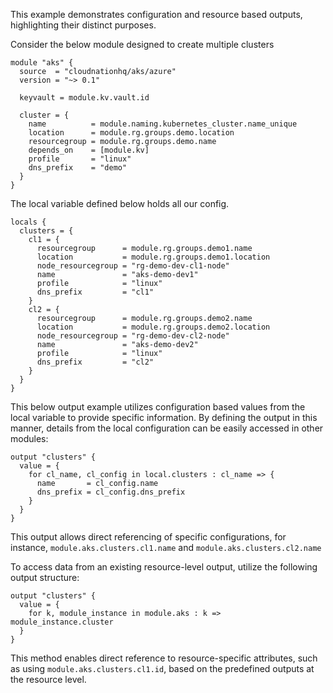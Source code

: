 This example demonstrates configuration and resource based outputs, highlighting their distinct purposes.

Consider the below module designed to create multiple clusters

```hcl
module "aks" {
  source  = "cloudnationhq/aks/azure"
  version = "~> 0.1"

  keyvault = module.kv.vault.id

  cluster = {
    name          = module.naming.kubernetes_cluster.name_unique
    location      = module.rg.groups.demo.location
    resourcegroup = module.rg.groups.demo.name
    depends_on    = [module.kv]
    profile       = "linux"
    dns_prefix    = "demo"
  }
}
```

The local variable defined below holds all our config.

```hcl
locals {
  clusters = {
    cl1 = {
      resourcegroup      = module.rg.groups.demo1.name
      location           = module.rg.groups.demo1.location
      node_resourcegroup = "rg-demo-dev-cl1-node"
      name               = "aks-demo-dev1"
      profile            = "linux"
      dns_prefix         = "cl1"
    }
    cl2 = {
      resourcegroup      = module.rg.groups.demo2.name
      location           = module.rg.groups.demo2.location
      node_resourcegroup = "rg-demo-dev-cl2-node"
      name               = "aks-demo-dev2"
      profile            = "linux"
      dns_prefix         = "cl2"
    }
  }
}
```

This below output example utilizes configuration based values from the local variable to provide specific information. By defining the output in this manner, details from the local configuration can be easily accessed in other modules:

```hcl
output "clusters" {
  value = {
    for cl_name, cl_config in local.clusters : cl_name => {
      name       = cl_config.name
      dns_prefix = cl_config.dns_prefix
    }
  }
}
```

This output allows direct referencing of specific configurations, for instance, `module.aks.clusters.cl1.name` and `module.aks.clusters.cl2.name`

To access data from an existing resource-level output, utilize the following output structure:

```hcl
output "clusters" {
  value = {
    for k, module_instance in module.aks : k => module_instance.cluster
  }
}
```

This method enables direct reference to resource-specific attributes, such as using `module.aks.clusters.cl1.id`, based on the predefined outputs at the resource level.

